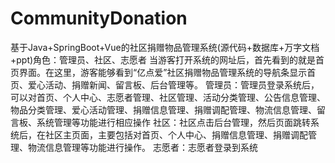 # CommunityDonation
基于Java+SpringBoot+Vue的社区捐赠物品管理系统(源代码+数据库+万字文档+ppt)角色：管理员、社区、志愿者  当游客打开系统的网址后，首先看到的就是首页界面。在这里，游客能够看到“亿点爱”社区捐赠物品管理系统的导航条显示首页、爱心活动、捐赠新闻、留言板、后台管理等。  管理员：管理员登录系统后，可以对首页、个人中心、志愿者管理、社区管理、活动分类管理、公告信息管理、物品分类管理、爱心活动管理、捐赠信息管理、捐赠调配管理、物流信息管理、留言板、系统管理等功能进行相应操作  社区：社区点击后台管理，然后页面跳转系统后，在社区主页面，主要包括对首页、个人中心、捐赠信息管理、捐赠调配管理、物流信息管理等功能进行操作。  志愿者：志愿者登录到系统
